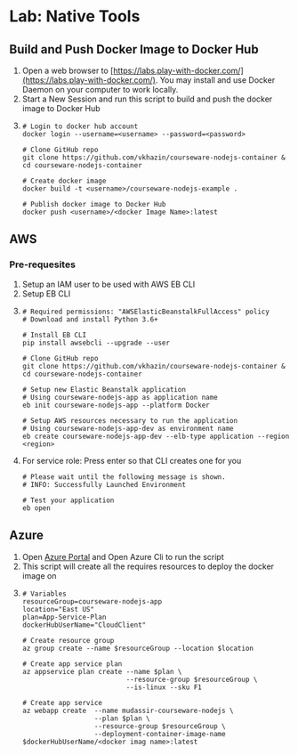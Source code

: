 # Lab: Native Tools

## Build and Push Docker Image to Docker Hub

1. Open a web browser to [https://labs.play-with-docker.com/](https://labs.play-with-docker.com/). You may install and use Docker Daemon on your computer to work locally.
2. Start a New Session and run this script to build and push the docker image to Docker Hub
3.  ```
    # Login to docker hub account
    docker login --username=<username> --password=<password>

    # Clone GitHub repo
    git clone https://github.com/vkhazin/courseware-nodejs-container & cd courseware-nodejs-container

    # Create docker image
    docker build -t <username>/courseware-nodejs-example .

    # Publish docker image to Docker Hub
    docker push <username>/<docker Image Name>:latest
    ```

## AWS

### Pre-requesites

1. Setup an IAM user to be used with AWS EB CLI
2. Setup EB CLI
3.  ```
    # Required permissions: "AWSElasticBeanstalkFullAccess" policy
    # Download and install Python 3.6+
    
    # Install EB CLI
    pip install awsebcli --upgrade --user

    # Clone GitHub repo
    git clone https://github.com/vkhazin/courseware-nodejs-container & cd courseware-nodejs-container

    # Setup new Elastic Beanstalk application
    # Using courseware-nodejs-app as application name
    eb init courseware-nodejs-app --platform Docker

    # Setup AWS resources necessary to run the application
    # Using courseware-nodejs-app-dev as environment name
    eb create courseware-nodejs-app-dev --elb-type application --region <region>
    ```
4. For service role: Press enter so that CLI creates one for you
    ```
    # Please wait until the following message is shown.
    # INFO: Successfully Launched Environment

    # Test your application
    eb open
    ```

## Azure

1.  Open [Azure Portal](porta.azure.com) and Open Azure Cli to run the script
2.  This script will create all the requires resources to deploy the docker image on 
3.  ```
    # Variables
    resourceGroup=courseware-nodejs-app
    location="East US"
    plan=App-Service-Plan
    dockerHubUserName="CloudClient"
    
    # Create resource group
    az group create --name $resourceGroup --location $location

    # Create app service plan
    az appservice plan create --name $plan \
                              --resource-group $resourceGroup \
                              --is-linux --sku F1

    # Create app service
    az webapp create  --name mudassir-courseware-nodejs \
                      --plan $plan \
                      --resource-group $resourceGroup \
                      --deployment-container-image-name $dockerHubUserName/<docker imag name>:latest
    ```
